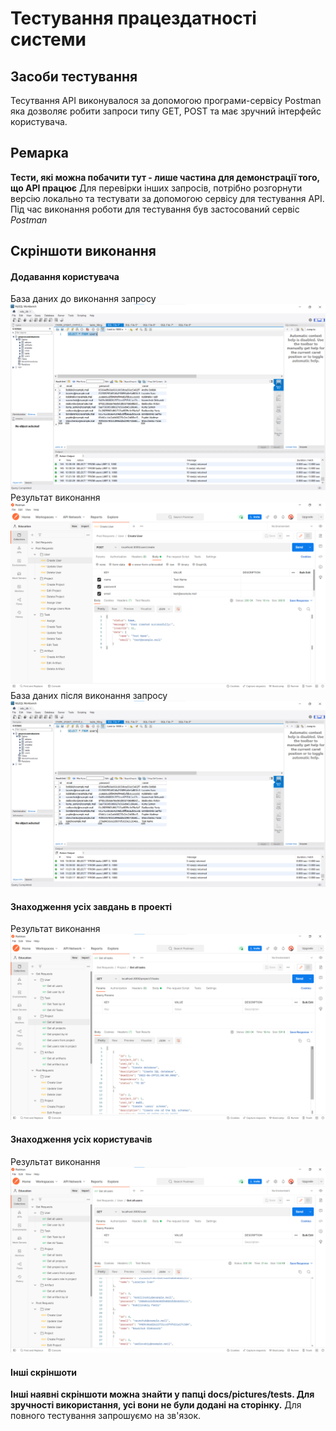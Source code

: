 # Тестування працездатності системи

## Засоби тестування
Тесутвання API виконувалося за допомогою програми-сервісу Postman яка дозволяє робити запроси типу GET, POST та має зручний інтерфейс користувача.
## Ремарка

**Тести, які можна побачити тут - лише частина для демонстрації того, що API працює**
Для перевірки інших запросів, потрібно розгорнути версію локально та тестувати за допомогою сервісу для тестування API.
Під час виконання роботи для тестування був застосований сервіс *Postman*

## Скріншоти виконання
#### Додавання користувача
База даних до виконання запросу
![DB before creating user](../pictures/tests/create_user_before.png)
Результат виконання
![Creating user](../pictures/tests/create_user.png)
База даних після виконання запросу
![DB after creating user](../pictures/tests/create_user_after.png)

#### Знаходження усіх завдань в проекті
Результат виконання
![Getting tasks by project](../pictures/tests/get_tasks_by_project.png)

#### Знаходження усіх користувачів
Результат виконання
![Getting all users](../pictures/tests/get_all_users.png)

#### Інші скріншоти
**Інші наявні скріншоти можна знайти у папці docs/pictures/tests. Для зручності використання, усі вони не були додані на сторінку.**
Для повного тестування запрошуємо на зв'язок.


